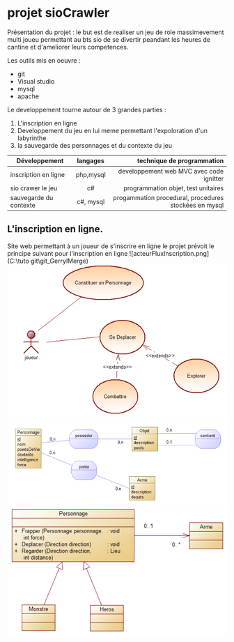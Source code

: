 # projet sioCrawler #

Présentation du projet : le but est de realiser un jeu de role massimevement multi joueu permettant au bts sio de se divertir peandant les heures de cantine et d'ameliorer leurs competences.

Les outils mis en oeuvre :
* git
* Visual studio
* mysql
* apache

Le developpement tourne autour de 3 grandes parties :
1. L'inscription en ligne
2. Developpement du jeu en lui meme permettant l'expoloration d'un labyrinthe
3. la sauvegarde des personnages et du contexte du jeu

|Développement| langages | technique de programmation |
|-------------|:--------:|---------------------------:|
|inscription en ligne|php,mysql|developpement web MVC avec code ignitter|
|sio crawer le jeu| c# | programmation objet, test unitaires|
|sauvegarde du contexte | c#, mysql| progammation procedural, procedures stockées en mysql|

## L'inscription en ligne. ##

Site web permettant à un joueur de s'inscrire en ligne le projet prévoit le principe suivant pour l'inscription en ligne
![acteurFluxInscription.png](C:\tuto git\git_GerrylMerge)
![](useCasePersonnage.png)
![](mcdSauvegarde.png)
![](diagrammeClassePersonnage.png)